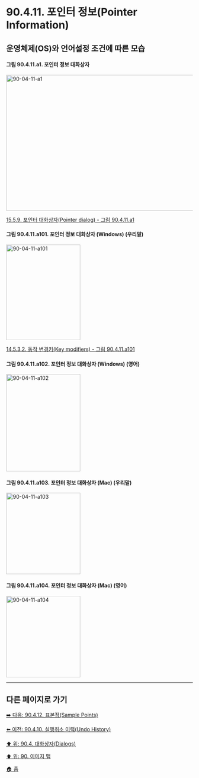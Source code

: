 # 90.4.11. 포인터 정보(Pointer Information)
## 운영체제(OS)와 언어설정 조건에 따른 모습

<a id="90-04-11-a1"></a>

#### 그림 90.4.11.a1. 포인터 정보 대화상자
<img width="850" height="367" alt="90-04-11-a1" src="https://github.com/user-attachments/assets/fbc901ce-8c5f-4983-beca-d70f5a597718" />

[15.5.9. 포인터 대화상자(Pointer dialog) - 그림 90.4.11.a1](./15-05-09-00-pointer-dialog.md#90-04-11-a1)

<a id="90-04-11-a101"></a>

#### 그림 90.4.11.a101. 포인터 정보 대화상자 (Windows) (우리말)
<img width="200" height="258" alt="90-04-11-a101" src="https://github.com/user-attachments/assets/63ea98ea-3dbb-4616-b831-3377ee9d9f41" />

[14.5.3.2. 동작 변경키(Key modifiers) - 그림 90.4.11.a101](./14-05-03-02-key_modifiers.md#90-04-11-a101)

<a id="90-04-11-a102"></a>

#### 그림 90.4.11.a102. 포인터 정보 대화상자 (Windows) (영어)
<img width="200" height="263" alt="90-04-11-a102" src="https://github.com/user-attachments/assets/e49d6f15-32b2-44b4-884e-d15174d8fe37" />

<a id="90-04-11-a103"></a>

#### 그림 90.4.11.a103. 포인터 정보 대화상자 (Mac) (우리말)
<img width="200" height="220" alt="90-04-11-a103" src="https://github.com/user-attachments/assets/82f3daec-c854-425a-83b8-2e0f18f8c868" />

<a id="90-04-11-a104"></a>

#### 그림 90.4.11.a104. 포인터 정보 대화상자 (Mac) (영어)
<img width="200" height="220" alt="90-04-11-a104" src="https://github.com/user-attachments/assets/46e82b13-ed84-4eb3-b2b5-a1453ff57a8e" />

***

## 다른 페이지로 가기

[➡️ 다음: 90.4.12. 표본점(Sample Points)](./90-04-0012-sample_points.md)

[⬅️ 이전: 90.4.10. 실행취소 이력(Undo History)](./90-04-0010-undo_history.md)

[⬆️ 위: 90.4. 대화상자(Dialogs)](./90-04-0000-dialogs.md)

[⬆️ 위: 90. 이미지 맵](./90-00-image-map.md)

[🏠 홈](./00-home.md)
